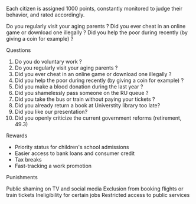 Each citizen is assigned 1000 points, constantly monitored to judge their behavior, and rated accordingly.

Do you regularly visit your aging parents ?
Did you ever cheat in an online game or download one illegally ?
Did you help the poor during recently (by giving a coin for example) ?


Questions

1. Do you do voluntary work ?
2. Do you regularly visit your aging parents ?
3. Did you ever cheat in an online game or download one illegally ?
4. Did you help the poor during recently (by giving a coin for example) ?
5. Did you make a blood donation during the last year ?
6. Did you shamelessly pass someone on the RU queue ?
7. Did you take the bus or train without paying your tickets ?
8. Did you already return a book at Universtity library too late?
9. Did you like our presentation?
10. Did you openly criticize the current government reforms (retirement, 49.3) 

Rewards

- Priority status for children's school admissions 
- Easier access to bank loans and consumer credit
- Tax breaks
- Fast-tracking a work promotion

Punishments

Public shaming on TV and social media
Exclusion from booking flights or train tickets
Ineligibility for certain jobs
Restricted access to public services
